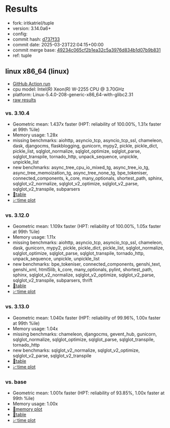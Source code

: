 # Results

- fork: iritkatriel/tuple
- version: 3.14.0a6+
- config: 
- commit hash: [d737f33](https://github.com/iritkatriel/cpython/commit/d737f33)
- commit date: 2025-03-23T22:04:15+00:00
- commit merge base: [49234c065cf2b1ea32c5a3976d834b1d07b9b831](https://github.com/python/cpython/commit/49234c065cf2b1ea32c5a3976d834b1d07b9b831)
- ref: tuple

## linux x86_64 (linux)

- [GitHub Action run](https://github.com/faster-cpython/benchmarking/actions/runs/14023445404)
- cpu model: Intel(R) Xeon(R) W-2255 CPU @ 3.70GHz
- platform: Linux-5.4.0-208-generic-x86_64-with-glibc2.31
- [raw results](bm-20250323-linux-x86_64-iritkatriel-tuple-3.14.0a6%2B-d737f33.json)

### vs. 3.10.4

- Geometric mean: 1.437x faster (HPT: reliability of 100.00%, 1.31x faster at 99th %ile)
- Memory usage: 1.28x
- missing benchmarks: aiohttp, asyncio_tcp, asyncio_tcp_ssl, chameleon, dask, djangocms, flaskblogging, gunicorn, mypy2, pickle, pickle_dict, pickle_list, sqlglot_normalize, sqlglot_optimize, sqlglot_parse, sqlglot_transpile, tornado_http, unpack_sequence, unpickle, unpickle_list
- new benchmarks: async_tree_cpu_io_mixed_tg, async_tree_io_tg, async_tree_memoization_tg, async_tree_none_tg, bpe_tokeniser, connected_components, k_core, many_optionals, shortest_path, sphinx, sqlglot_v2_normalize, sqlglot_v2_optimize, sqlglot_v2_parse, sqlglot_v2_transpile, subparsers
- [📄table](bm-20250323-linux-x86_64-iritkatriel-tuple-3.14.0a6%2B-d737f33-vs-3.10.4.md)
- [📈time plot](bm-20250323-linux-x86_64-iritkatriel-tuple-3.14.0a6%2B-d737f33-vs-3.10.4.svg)

### vs. 3.12.0

- Geometric mean: 1.109x faster (HPT: reliability of 100.00%, 1.05x faster at 99th %ile)
- Memory usage: 1.11x
- missing benchmarks: aiohttp, asyncio_tcp, asyncio_tcp_ssl, chameleon, dask, gunicorn, mypy2, pickle, pickle_dict, pickle_list, sqlglot_normalize, sqlglot_optimize, sqlglot_parse, sqlglot_transpile, tornado_http, unpack_sequence, unpickle, unpickle_list
- new benchmarks: bpe_tokeniser, connected_components, genshi_text, genshi_xml, html5lib, k_core, many_optionals, pylint, shortest_path, sphinx, sqlglot_v2_normalize, sqlglot_v2_optimize, sqlglot_v2_parse, sqlglot_v2_transpile, subparsers, thrift
- [📄table](bm-20250323-linux-x86_64-iritkatriel-tuple-3.14.0a6%2B-d737f33-vs-3.12.0.md)
- [📈time plot](bm-20250323-linux-x86_64-iritkatriel-tuple-3.14.0a6%2B-d737f33-vs-3.12.0.svg)

### vs. 3.13.0

- Geometric mean: 1.040x faster (HPT: reliability of 99.96%, 1.00x faster at 99th %ile)
- Memory usage: 1.04x
- missing benchmarks: chameleon, djangocms, gevent_hub, gunicorn, sqlglot_normalize, sqlglot_optimize, sqlglot_parse, sqlglot_transpile, tornado_http
- new benchmarks: sqlglot_v2_normalize, sqlglot_v2_optimize, sqlglot_v2_parse, sqlglot_v2_transpile
- [📄table](bm-20250323-linux-x86_64-iritkatriel-tuple-3.14.0a6%2B-d737f33-vs-3.13.0.md)
- [📈time plot](bm-20250323-linux-x86_64-iritkatriel-tuple-3.14.0a6%2B-d737f33-vs-3.13.0.svg)

### vs. base

- Geometric mean: 1.001x faster (HPT: reliability of 93.85%, 1.00x faster at 99th %ile)
- Memory usage: 1.00x
- [🧠memory plot](bm-20250323-linux-x86_64-iritkatriel-tuple-3.14.0a6%2B-d737f33-vs-base-mem.svg)
- [📄table](bm-20250323-linux-x86_64-iritkatriel-tuple-3.14.0a6%2B-d737f33-vs-base.md)
- [📈time plot](bm-20250323-linux-x86_64-iritkatriel-tuple-3.14.0a6%2B-d737f33-vs-base.svg)

